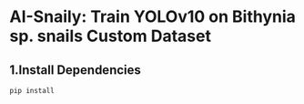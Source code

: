 # AI-Snaily: Train YOLOv10 on Bithynia sp. snails Custom Dataset

## 1.Install Dependencies
```pip install ```